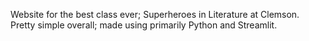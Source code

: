Website for the best class ever; Superheroes in Literature at Clemson.
Pretty simple overall; made using primarily Python and Streamlit.
